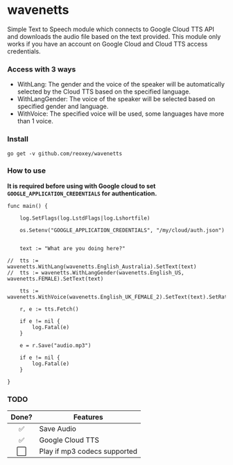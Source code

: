 # wavenetts

Simple Text to Speech module which connects to Google Cloud TTS API and downloads the audio file based on the text provided. This module only works if you have an account on Google Cloud and Cloud TTS access credentials.

### Access with 3 ways
- WithLang: The gender and the voice of the speaker will be automatically selected by the Cloud TTS based on the specified language. 
- WithLangGender: The voice of the speaker will be selected based on specified gender and language.
- WithVoice: The specified voice will be used, some languages have more than 1 voice.

### Install 

`go get -v github.com/reoxey/wavenetts`

### How to use

**It is required before using with Google cloud to set `GOOGLE_APPLICATION_CREDENTIALS` for authentication.**

```
func main() {

	log.SetFlags(log.LstdFlags|log.Lshortfile)

	os.Setenv("GOOGLE_APPLICATION_CREDENTIALS", "/my/cloud/auth.json")


	text := "What are you doing here?"

//	tts := wavenetts.WithLang(wavenetts.English_Australia).SetText(text)
//  tts := wavenetts.WithLangGender(wavenetts.English_US, wavenetts.FEMALE).SetText(text)

	tts := wavenetts.WithVoice(wavenetts.English_UK_FEMALE_2).SetText(text).SetRate(1.1)

	r, e := tts.Fetch()

	if e != nil {
		log.Fatal(e)
	}

	e = r.Save("audio.mp3")

	if e != nil {
		log.Fatal(e)
	}
	
}
```

### TODO

Done? | Features
:---:| ---
✅| Save Audio
✅| Google Cloud TTS
⬜️| Play if mp3 codecs supported

